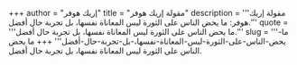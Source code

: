 +++
author = "إريك هوفر"
title = "مقولة إريك هوفر"
description = '''مقولة إريك هوفر: ما يحض الناس على الثورة ليس المعاناة نفسها، بل تجربة حال أفضل.'''
quote = '''ما يحض الناس على الثورة ليس المعاناة نفسها، بل تجربة حال أفضل.'''
slug = '''ما-يحض-الناس-على-الثورة-ليس-المعاناة-نفسها،-بل-تجربة-حال-أفضل'''
+++
ما يحض الناس على الثورة ليس المعاناة نفسها، بل تجربة حال أفضل.
